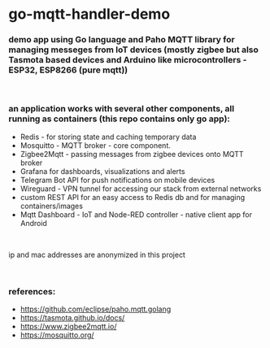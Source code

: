 # go-mqtt-handler-demo

### demo app using Go language and Paho MQTT library for managing messeges from IoT devices (mostly zigbee but also Tasmota based devices and Arduino like microcontrollers - ESP32, ESP8266 (pure mqtt))

&nbsp;

### an application works with several other components, all running as containers (this repo contains only go app):
- Redis - for storing state and caching temporary data
- Mosquitto - MQTT broker - core component.
- Zigbee2Mqtt - passing messages from zigbee devices onto MQTT broker
- Grafana for dashboards, visualizations and alerts
- Telegram Bot API for push notifications on mobile devices
- Wireguard - VPN tunnel for accessing our stack from external networks
- custom REST API for an easy access to Redis db and for managing containers/images
- Mqtt Dashboard - IoT and Node-RED controller - native client app for Android

&nbsp;

ip and mac addresses are anonymized in this project

&nbsp;

### references:
- https://github.com/eclipse/paho.mqtt.golang
- https://tasmota.github.io/docs/
- https://www.zigbee2mqtt.io/
- https://mosquitto.org/


